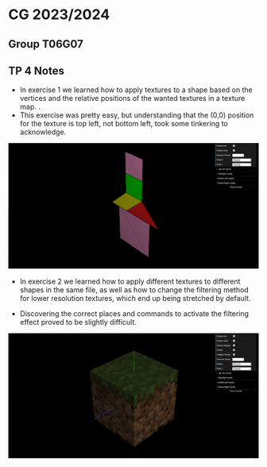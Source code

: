# CG 2023/2024

## Group T06G07

## TP 4 Notes

- In exercise 1 we learned how to apply textures to a shape based on the vertices and the relative positions of the wanted textures in a texture map.
. 
- This exercise was pretty easy, but understanding that the (0,0) position for the texture is top left, not bottom left, took some tinkering to acknowledge.

![tangram](tp4/screenshots/cg-t06g07-tp4-1.png)

- In exercise 2 we learned how to apply different textures to different shapes in the same file, as well as how to change the filtering method for lower resolution textures, which end up being stretched by default.

- Discovering the correct places and commands to activate the filtering effect proved to be slightly difficult.

![cube](tp4/screenshots/cg-t06g07-tp4-2.png)

